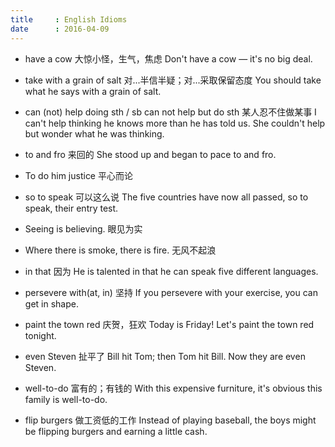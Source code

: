 ```yaml
---
title     : English Idioms
date      : 2016-04-09
---
```



- have a cow  大惊小怪，生气，焦虑
  Don't have a cow — it's no big deal.

- take with a grain of salt  对...半信半疑；对...采取保留态度
  You should take what he says with a grain of salt.

- can (not) help doing sth / sb can not help but do sth  某人忍不住做某事
  I can't help thinking he knows more than he has told us.
  She couldn't help but wonder what he was thinking.

- to and fro  来回的
  She stood up and began to pace to and fro.

- To do him justice  平心而论

- so to speak  可以这么说
  The five countries have now all passed, so to speak, their entry test.

- Seeing is believing.  眼见为实

- Where there is smoke, there is fire.  无风不起浪

- in that  因为
  He is talented in that he can speak five different languages.

- persevere with(at, in)  坚持
  If you persevere with your exercise, you can get in shape.

- paint the town red  庆贺，狂欢
  Today is Friday! Let's paint the town red tonight.

- even Steven  扯平了
  Bill hit Tom; then Tom hit Bill. Now they are even Steven.

- well-to-do  富有的；有钱的
  With this expensive furniture, it's obvious this family is well-to-do.

- flip burgers  做工资低的工作
  Instead of playing baseball, the boys might be flipping burgers and earning a little cash.
